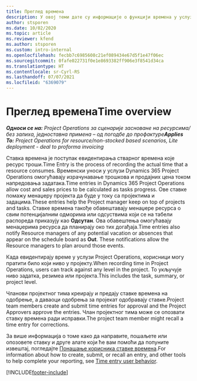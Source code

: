 ```yaml
---
title: Преглед времена
description: У овој теми дате су информације о функцији времена у услузи Dynamics 365 Project Operations.
author: stsporen
ms.date: 10/02/2020
ms.topic: article
ms.reviewer: kfend
ms.author: stsporen
ms.custom: intro-internal
ms.openlocfilehash: fecbb7c6985608c21ef089434e67d5f1e47f06ec
ms.sourcegitcommit: 0fafe022731f0e1e8693382ff906e3f8541d34ca
ms.translationtype: HT
ms.contentlocale: sr-Cyrl-RS
ms.lasthandoff: 07/07/2021
ms.locfileid: "6369079"
---
```

# <a name="time-overview"></a><span data-ttu-id="edb3b-103">Преглед времена</span><span class="sxs-lookup"><span data-stu-id="edb3b-103">Time overview</span></span>

<span data-ttu-id="edb3b-104">_**Односи се на:** Project Operations за сценарије засноване на ресурсима/без залиха, једноставна примена – од погодбе до профактуре_</span><span class="sxs-lookup"><span data-stu-id="edb3b-104">_**Applies To:** Project Operations for resource/non-stocked based scenarios, Lite deployment - deal to proforma invoicing_</span></span>

<span data-ttu-id="edb3b-105">Ставка времена је поступак евидентирања стварног времена које ресурс троши.</span><span class="sxs-lookup"><span data-stu-id="edb3b-105">Time Entry is the process of recording the actual time that a resource consumes.</span></span> <span data-ttu-id="edb3b-106">Временски уноси у услузи Dynamics 365 Project Operations омогућавају израчунавање трошкова и продајних цена током напредовања задатака.</span><span class="sxs-lookup"><span data-stu-id="edb3b-106">Time entries in Dynamics 365 Project Operations allow cost and sales prices to be calculated as tasks progress.</span></span> <span data-ttu-id="edb3b-107">Ове ставке помажу менаџеру пројекта да буде у току са пројектима и задацима.</span><span class="sxs-lookup"><span data-stu-id="edb3b-107">These entries help the Project manager keep on top of projects and tasks.</span></span> <span data-ttu-id="edb3b-108">Ставке времена такође обавештавају менаџере ресурса о свим потенцијалним одморима или одсуствима који се на табели распореда приказују као **Одсутан**. Ова обавештења омогућавају менаџерима ресурса да планирају око тих догађаја.</span><span class="sxs-lookup"><span data-stu-id="edb3b-108">Time entries also notify Resource managers of any potential vacation or absences that appear on the schedule board as **Out**. These notifications allow the Resource managers to plan around those events.</span></span>

<span data-ttu-id="edb3b-109">Када евидентирају време у услузи Project Operations, корисници могу пратити било који ниво у пројекту.</span><span class="sxs-lookup"><span data-stu-id="edb3b-109">When recording time in Project Operations, users can track against any level in the project.</span></span> <span data-ttu-id="edb3b-110">То укључује ниво задатка, резимеа или пројекта.</span><span class="sxs-lookup"><span data-stu-id="edb3b-110">This includes the task, summary, or project level.</span></span>

<span data-ttu-id="edb3b-111">Чланови пројектног тима креирају и предају ставке времена на одобрење, а даваоци одобрења за пројекат одобравају ставке.</span><span class="sxs-lookup"><span data-stu-id="edb3b-111">Project team members create and submit time entries for approval and the Project Approvers approve the entries.</span></span> <span data-ttu-id="edb3b-112">Члан пројектног тима може се опозвати ставку времена ради исправки.</span><span class="sxs-lookup"><span data-stu-id="edb3b-112">The project team member might recall a time entry for corrections.</span></span>

<span data-ttu-id="edb3b-113">За више информација о томе како да направите, пошаљете или опозовете ставку и друге алате који ће вам помоћи да попуните извештај, погледајте [Понашање корисника ставке времена](ui-behavior-time.md).</span><span class="sxs-lookup"><span data-stu-id="edb3b-113">For information about how to create, submit, or recall an entry, and other tools to help complete your reporting, see [Time entry user behavior](ui-behavior-time.md).</span></span>



[!INCLUDE[footer-include](../includes/footer-banner.md)]